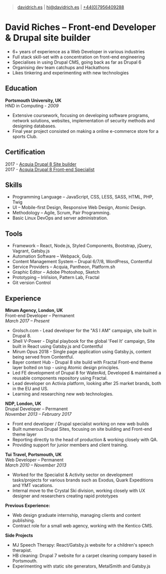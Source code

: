 > [davidrich.es](https://davidrich.es) |
[hi@davidrich.es](mailto:hi@davidrich.es) |
[+44(0)7956409288](tel:+447956409288)

# David Riches &ndash; Front-end Developer &amp; Drupal site builder
- 6+ years of experience as a Web Developer in various industries
- Full stack skill-set with a concentration on front-end engineering
- Specialises in using Drupal CMS, going back as far as Drupal 6
- Organising dev team catchups and Hackathons
- Likes tinkering and experimenting with new technologies

## Education
**Portsmouth University, UK**  
HND in Computing - *2009*  
- Extensive coursework, focusing on developing software programs, network solutions, websites, implementation of security methods and designing databases.
- Final year project consisted on making a online e-commerce store for a sports Club.  

## Certification
2017 - [Acquia Drupal 8 Site builder](https://certification.acquia.com/registry?fname=David&lname=Riches&city=&state=&country=&org=&exam=All)  
2017 - [Acquia Drupal 8 Front-end Specialist](https://certification.acquia.com/registry?fname=David&lname=Riches&city=&state=&country=&org=&exam=All)

## Skills
- Programming Language &ndash; JavaScript, CSS, LESS, SASS, HTML, PHP, Twig
- UI &ndash; Mobile-first Design, Responsive Web Design, Atomic Design.
- Methodology &ndash; Agile, Scrum, Pair Programming.
- Basic Linux DevOps and server administration.

## Tools
- Framework &ndash; React, Node.js, Styled Components, Bootstrap, jQuery, Vagrant, Gatsby.js
- Automation Software &ndash; Webpack, Gulp.
- Content Management System &ndash; Drupal 6/7/8, WordPress, Contentful
- Service Providers &ndash; Acquia, Pantheon, Platform.sh
- Graphic Editor &ndash; Adobe Photoshop, Sketch
- Prototyping &ndash; InVision, Pattern Lab, Fractal
- Git version Control

## Experience
**Mirum Agency, London, UK**  
Front-end Developer &ndash; Permanent   
*March 2017 &ndash; Present*  
- Grolsch.com - Lead developer for the "AS I AM" campaign, site built in Drupal 8.
- Shell V-Power - Digital playbook for the global 'Feel It' campaign, Site built in React using Gatsby.js and Contentful
- Mirum Opus 2018 - Single page application using Gatsby.js, content being served from Contentful.
- Bayer content Hub - Drupal 8 site build with Fractal Front-end theme layer bolted on top - using Atomic design principles.
- Led FE development of Drupal 8 for WaterAid, Developed & maintained a reusable components repository using Fractal.
- Lead developer on Activia platform, looking after 25 market brands, both in the EU and US.
- Learning and researching new web technologies.

**NDP, London, UK**  
Drupal Developer &ndash; Permanent  
*November 2013 &ndash; February 2017*  
- Front end developer / Drupal specialist working on new web builds
- Built numerous Drupal Sites, focusing on site building and Front-end theme layer
- Reporting directly to the head of production & working closely with QA.
- Providing support for junior members and client training.

**Tui Travel, Portsmouth, UK**  
Web Developer &ndash; Permanent  
*March 2010 &ndash; November 2013*  
- Worked for the Specialist & Activity sector on development tasks/projects for various brands such as Exodus, Quark Expeditions and YMT vacations.
- Internal move to the Crystal Ski division, working closely with UX designer and researchers creating rapid prototypes

**Previous Experience:**
- Web design graduate internship, managing clients and content publishing.
- Contract role for a small web agency, working with the Kentico CMS.

**Side Projects**
- MJ Speech Therapy: React/Gatsby.js website for a children's speech therapist.
- HB cleaning: Drupal 7 website for a carpet cleaning company based in Portsmouth.
- Experimenting with static site generators, MetalSmith and Gatsby.js
